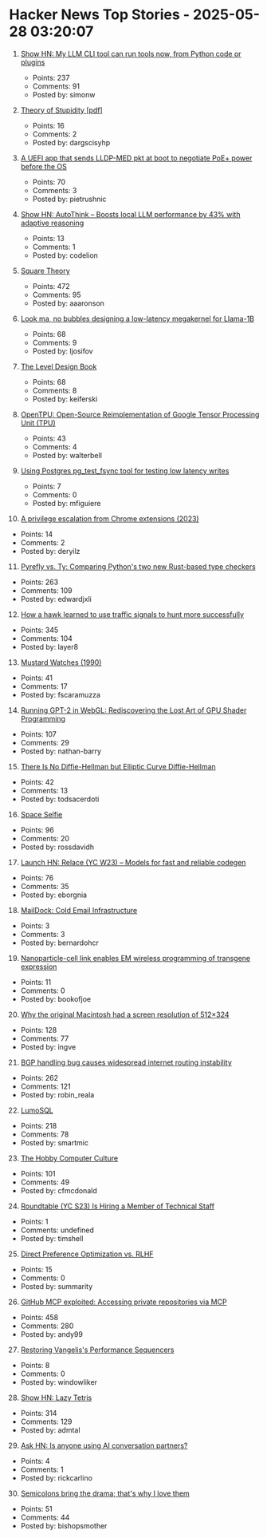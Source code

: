 # Hacker News Top Stories - 2025-05-28 03:20:07

1. [Show HN: My LLM CLI tool can run tools now, from Python code or plugins](https://simonwillison.net/2025/May/27/llm-tools/)
   - Points: 237
   - Comments: 91
   - Posted by: simonw

2. [Theory of Stupidity [pdf]](https://www.onthewing.org/user/Bonhoeffer%20-%20Theory%20of%20Stupidity.pdf)
   - Points: 16
   - Comments: 2
   - Posted by: dargscisyhp

3. [A UEFI app that sends LLDP-MED pkt at boot to negotiate PoE+ power before the OS](https://roderickkhan.com/posts/2025-05-16-poe-uefi-solution)
   - Points: 70
   - Comments: 3
   - Posted by: pietrushnic

4. [Show HN: AutoThink – Boosts local LLM performance by 43% with adaptive reasoning](undefined)
   - Points: 13
   - Comments: 1
   - Posted by: codelion

5. [Square Theory](https://aaronson.org/blog/square-theory)
   - Points: 472
   - Comments: 95
   - Posted by: aaaronson

6. [Look ma, no bubbles designing a low-latency megakernel for Llama-1B](https://hazyresearch.stanford.edu/blog/2025-05-27-no-bubbles)
   - Points: 68
   - Comments: 9
   - Posted by: ljosifov

7. [The Level Design Book](https://book.leveldesignbook.com)
   - Points: 68
   - Comments: 8
   - Posted by: keiferski

8. [OpenTPU: Open-Source Reimplementation of Google Tensor Processing Unit (TPU)](https://github.com/UCSBarchlab/OpenTPU)
   - Points: 43
   - Comments: 4
   - Posted by: walterbell

9. [Using Postgres pg_test_fsync tool for testing low latency writes](https://tanelpoder.com/posts/using-pg-test-fsync-for-testing-low-latency-writes/)
   - Points: 7
   - Comments: 0
   - Posted by: mfiguiere

10. [A privilege escalation from Chrome extensions (2023)](https://0x44.xyz/blog/cve-2023-4369/)
   - Points: 14
   - Comments: 2
   - Posted by: deryilz

11. [Pyrefly vs. Ty: Comparing Python's two new Rust-based type checkers](https://blog.edward-li.com/tech/comparing-pyrefly-vs-ty/)
   - Points: 263
   - Comments: 109
   - Posted by: edwardjxli

12. [How a hawk learned to use traffic signals to hunt more successfully](https://www.frontiersin.org/news/2025/05/23/street-smarts-hawk-use-traffic-signals-hunting)
   - Points: 345
   - Comments: 104
   - Posted by: layer8

13. [Mustard Watches (1990)](https://girard.perso.math.cnrs.fr/mustard/article.html)
   - Points: 41
   - Comments: 17
   - Posted by: fscaramuzza

14. [Running GPT-2 in WebGL: Rediscovering the Lost Art of GPU Shader Programming](https://nathan.rs/posts/gpu-shader-programming/)
   - Points: 107
   - Comments: 29
   - Posted by: nathan-barry

15. [There Is No Diffie-Hellman but Elliptic Curve Diffie-Hellman](https://keymaterial.net/2025/05/23/there-is-no-diffie-hellman-but-elliptic-curve-diffie-hellman/)
   - Points: 42
   - Comments: 13
   - Posted by: todsacerdoti

16. [Space Selfie](https://space.crunchlabs.com/)
   - Points: 96
   - Comments: 20
   - Posted by: rossdavidh

17. [Launch HN: Relace (YC W23) – Models for fast and reliable codegen](undefined)
   - Points: 76
   - Comments: 35
   - Posted by: eborgnia

18. [MailDock: Cold Email Infrastructure](https://maildock.io/)
   - Points: 3
   - Comments: 3
   - Posted by: bernardohcr

19. [Nanoparticle-cell link enables EM wireless programming of transgene expression](https://phys.org/news/2025-05-nanoparticle-cell-interface-enables-electromagnetic.html)
   - Points: 11
   - Comments: 0
   - Posted by: bookofjoe

20. [Why the original Macintosh had a screen resolution of 512×324](https://512pixels.net/2025/05/original-macintosh-resolution/)
   - Points: 128
   - Comments: 77
   - Posted by: ingve

21. [BGP handling bug causes widespread internet routing instability](https://blog.benjojo.co.uk/post/bgp-attr-40-junos-arista-session-reset-incident)
   - Points: 262
   - Comments: 121
   - Posted by: robin_reala

22. [LumoSQL](https://lumosql.org/src/lumosql/doc/trunk/README.md)
   - Points: 218
   - Comments: 78
   - Posted by: smartmic

23. [The Hobby Computer Culture](https://technicshistory.com/2025/05/24/the-hobby-computer-culture/)
   - Points: 101
   - Comments: 49
   - Posted by: cfmcdonald

24. [Roundtable (YC S23) Is Hiring a Member of Technical Staff](https://www.ycombinator.com/companies/roundtable/jobs/ZTZHEbb-member-of-technical-staff)
   - Points: 1
   - Comments: undefined
   - Posted by: timshell

25. [Direct Preference Optimization vs. RLHF](https://www.together.ai/blog/direct-preference-optimization)
   - Points: 15
   - Comments: 0
   - Posted by: summarity

26. [GitHub MCP exploited: Accessing private repositories via MCP](https://invariantlabs.ai/blog/mcp-github-vulnerability)
   - Points: 458
   - Comments: 280
   - Posted by: andy99

27. [Restoring Vangelis's Performance Sequencers](https://zyklus-mps.com/about)
   - Points: 8
   - Comments: 0
   - Posted by: windowliker

28. [Show HN: Lazy Tetris](https://lazytetris.com/)
   - Points: 314
   - Comments: 129
   - Posted by: admtal

29. [Ask HN: Is anyone using AI conversation partners?](undefined)
   - Points: 4
   - Comments: 1
   - Posted by: rickcarlino

30. [Semicolons bring the drama; that's why I love them](https://www.ft.com/content/80c39c74-8753-44bf-aeb0-cf6701a64f02)
   - Points: 51
   - Comments: 44
   - Posted by: bishopsmother

